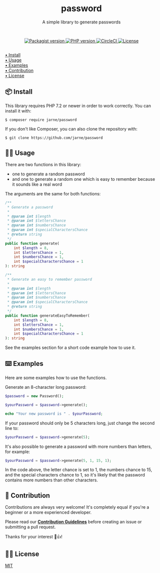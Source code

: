 <h1 align="center">password</h1>
<p align="center">A simple library to generate passwords</p>

<br>

<p align="center">
    <a href="https://packagist.org/packages/jarne/password">
        <img src="https://img.shields.io/packagist/v/jarne/password.svg" alt="Packagist version">
    </a>
    <a href="https://php.net">
        <img src="https://img.shields.io/packagist/php-v/jarne/password.svg" alt="PHP version">
    </a>
    <a href="https://circleci.com/gh/jarne/password">
    <img src="https://img.shields.io/circleci/project/github/jarne/password.svg" alt="CircleCI">
    </a>
    <a href="https://github.com/jarne/password/blob/master/LICENSE">
        <img src="https://img.shields.io/github/license/jarne/password.svg" alt="License">
    </a>
</p>

##

[• Install](#-install)  
[• Usage](#-usage)  
[• Examples](#%EF%B8%8F-examples)  
[• Contribution](#-contribution)  
[• License](#%EF%B8%8F-license)

## 📦 Install
This library requires PHP 7.2 or newer in order to work correctly. You can install it with:

```
$ composer require jarne/password
```

If you don't like Composer, you can also clone the repository with:

```
$ git clone https://github.com/jarne/password
```

## 👨‍💻 Usage
There are two functions in this library:
- one to generate a random password
- and one to generate a random one which is easy to remember because it sounds like a real word

The arguments are the same for both functions:

```php
/**
 * Generate a password
 *
 * @param int $length
 * @param int $lettersChance
 * @param int $numbersChance
 * @param int $specialCharactersChance
 * @return string
 */
public function generate(
    int $length = 8,
    int $lettersChance = 1,
    int $numbersChance = 1,
    int $specialCharactersChance = 1
): string
```

```php
/**
 * Generate an easy to remember password
 *
 * @param int $length
 * @param int $lettersChance
 * @param int $numbersChance
 * @param int $specialCharactersChance
 * @return string
 */
public function generateEasyToRemember(
    int $length = 8,
    int $lettersChance = 1,
    int $numbersChance = 1,
    int $specialCharactersChance = 1
): string
```

See the examples section for a short code example how to use it.

## ⌨️ Examples
Here are some examples how to use the functions.

Generate an 8-character long password:

```php
$password = new Password();

$yourPassword = $password->generate();

echo "Your new password is " . $yourPassword;
```

If your password should only be 5 characters long, just change the second line to:

```php
$yourPassword = $password->generate(5);
```

It's also possible to generate a password with more numbers than letters, for example:

```php
$yourPassword = $password->generate(5, 1, 15, 1);
```

In the code above, the letter chance is set to 1, the numbers chance to 15, and the special characters chance to 1, so it's likely that the password contains more numbers than other characters.

## 🙋‍ Contribution
Contributions are always very welcome! It's completely equal if you're a beginner or a more experienced developer.

Please read our **[Contribution Guidelines](CONTRIBUTING.md)** before creating an issue or submitting a pull request.

Thanks for your interest 🎉👍!

## 👨‍⚖️ License
[MIT](https://github.com/jarne/password/blob/master/LICENSE)

